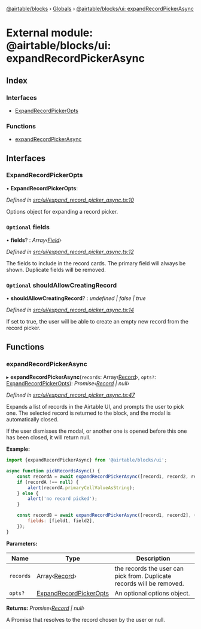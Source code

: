 [@airtable/blocks](../README.md) › [Globals](../globals.md) ›
[@airtable/blocks/ui: expandRecordPickerAsync](_airtable_blocks_ui__expandrecordpickerasync.md)

# External module: @airtable/blocks/ui: expandRecordPickerAsync

## Index

### Interfaces

-   [ExpandRecordPickerOpts](_airtable_blocks_ui__expandrecordpickerasync.md#expandrecordpickeropts)

### Functions

-   [expandRecordPickerAsync](_airtable_blocks_ui__expandrecordpickerasync.md#expandrecordpickerasync)

## Interfaces

### ExpandRecordPickerOpts

• **ExpandRecordPickerOpts**:

_Defined in
[src/ui/expand_record_picker_async.ts:10](https://github.com/airtable/blocks/blob/@airtable/blocks@0.0.35/packages/sdk/src/ui/expand_record_picker_async.ts#L10)_

Options object for expanding a record picker.

### `Optional` fields

• **fields**? : _Array‹[Field](_airtable_blocks_models__field.md#field)›_

_Defined in
[src/ui/expand_record_picker_async.ts:12](https://github.com/airtable/blocks/blob/@airtable/blocks@0.0.35/packages/sdk/src/ui/expand_record_picker_async.ts#L12)_

The fields to include in the record cards. The primary field will always be shown. Duplicate fields
will be removed.

### `Optional` shouldAllowCreatingRecord

• **shouldAllowCreatingRecord**? : _undefined | false | true_

_Defined in
[src/ui/expand_record_picker_async.ts:14](https://github.com/airtable/blocks/blob/@airtable/blocks@0.0.35/packages/sdk/src/ui/expand_record_picker_async.ts#L14)_

If set to true, the user will be able to create an empty new record from the record picker.

## Functions

### expandRecordPickerAsync

▸ **expandRecordPickerAsync**(`records`: Array‹[Record](_airtable_blocks_models__record.md#record)›,
`opts?`:
[ExpandRecordPickerOpts](_airtable_blocks_ui__expandrecordpickerasync.md#expandrecordpickeropts)):
_Promise‹[Record](_airtable_blocks_models__record.md#record) | null›_

_Defined in
[src/ui/expand_record_picker_async.ts:47](https://github.com/airtable/blocks/blob/@airtable/blocks@0.0.35/packages/sdk/src/ui/expand_record_picker_async.ts#L47)_

Expands a list of records in the Airtable UI, and prompts the user to pick one. The selected record
is returned to the block, and the modal is automatically closed.

If the user dismisses the modal, or another one is opened before this one has been closed, it will
return null.

**Example:**

```js
import {expandRecordPickerAsync} from '@airtable/blocks/ui';

async function pickRecordsAsync() {
    const recordA = await expandRecordPickerAsync([record1, record2, record3]);
    if (recordA !== null) {
        alert(recordA.primaryCellValueAsString);
    } else {
        alert('no record picked');
    }

    const recordB = await expandRecordPickerAsync([record1, record2], {
        fields: [field1, field2],
    });
}
```

**Parameters:**

| Name      | Type                                                                                             | Description                                                            |
| --------- | ------------------------------------------------------------------------------------------------ | ---------------------------------------------------------------------- |
| `records` | Array‹[Record](_airtable_blocks_models__record.md#record)›                                       | the records the user can pick from. Duplicate records will be removed. |
| `opts?`   | [ExpandRecordPickerOpts](_airtable_blocks_ui__expandrecordpickerasync.md#expandrecordpickeropts) | An optional options object.                                            |

**Returns:** _Promise‹[Record](_airtable_blocks_models__record.md#record) | null›_

A Promise that resolves to the record chosen by the user or null.
